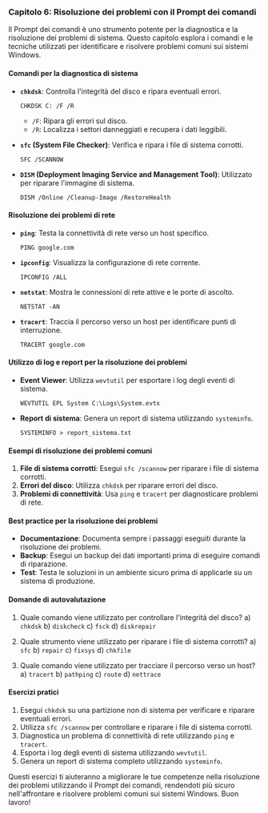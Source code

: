 ### Capitolo 6: Risoluzione dei problemi con il Prompt dei comandi

Il Prompt dei comandi è uno strumento potente per la diagnostica e la risoluzione dei problemi di sistema. Questo capitolo esplora i comandi e le tecniche utilizzati per identificare e risolvere problemi comuni sui sistemi Windows.

#### Comandi per la diagnostica di sistema

- **`chkdsk`**: Controlla l'integrità del disco e ripara eventuali errori.
  ```batch
  CHKDSK C: /F /R
  ```
  - `/F`: Ripara gli errori sul disco.
  - `/R`: Localizza i settori danneggiati e recupera i dati leggibili.

- **`sfc` (System File Checker)**: Verifica e ripara i file di sistema corrotti.
  ```batch
  SFC /SCANNOW
  ```

- **`DISM` (Deployment Imaging Service and Management Tool)**: Utilizzato per riparare l'immagine di sistema.
  ```batch
  DISM /Online /Cleanup-Image /RestoreHealth
  ```

#### Risoluzione dei problemi di rete

- **`ping`**: Testa la connettività di rete verso un host specifico.
  ```batch
  PING google.com
  ```

- **`ipconfig`**: Visualizza la configurazione di rete corrente.
  ```batch
  IPCONFIG /ALL
  ```

- **`netstat`**: Mostra le connessioni di rete attive e le porte di ascolto.
  ```batch
  NETSTAT -AN
  ```

- **`tracert`**: Traccia il percorso verso un host per identificare punti di interruzione.
  ```batch
  TRACERT google.com
  ```

#### Utilizzo di log e report per la risoluzione dei problemi

- **Event Viewer**: Utilizza `wevtutil` per esportare i log degli eventi di sistema.
  ```batch
  WEVTUTIL EPL System C:\Logs\System.evtx
  ```

- **Report di sistema**: Genera un report di sistema utilizzando `systeminfo`.
  ```batch
  SYSTEMINFO > report_sistema.txt
  ```

#### Esempi di risoluzione dei problemi comuni

1. **File di sistema corrotti**: Esegui `sfc /scannow` per riparare i file di sistema corrotti.
2. **Errori del disco**: Utilizza `chkdsk` per riparare errori del disco.
3. **Problemi di connettività**: Usa `ping` e `tracert` per diagnosticare problemi di rete.

#### Best practice per la risoluzione dei problemi

- **Documentazione**: Documenta sempre i passaggi eseguiti durante la risoluzione dei problemi.
- **Backup**: Esegui un backup dei dati importanti prima di eseguire comandi di riparazione.
- **Test**: Testa le soluzioni in un ambiente sicuro prima di applicarle su un sistema di produzione.

#### Domande di autovalutazione

1. Quale comando viene utilizzato per controllare l'integrità del disco?
   a) `chkdsk`
   b) `diskcheck`
   c) `fsck`
   d) `diskrepair`

2. Quale strumento viene utilizzato per riparare i file di sistema corrotti?
   a) `sfc`
   b) `repair`
   c) `fixsys`
   d) `chkfile`

3. Quale comando viene utilizzato per tracciare il percorso verso un host?
   a) `tracert`
   b) `pathping`
   c) `route`
   d) `nettrace`

#### Esercizi pratici

1. Esegui `chkdsk` su una partizione non di sistema per verificare e riparare eventuali errori.
2. Utilizza `sfc /scannow` per controllare e riparare i file di sistema corrotti.
3. Diagnostica un problema di connettività di rete utilizzando `ping` e `tracert`.
4. Esporta i log degli eventi di sistema utilizzando `wevtutil`.
5. Genera un report di sistema completo utilizzando `systeminfo`.

Questi esercizi ti aiuteranno a migliorare le tue competenze nella risoluzione dei problemi utilizzando il Prompt dei comandi, rendendoti più sicuro nell'affrontare e risolvere problemi comuni sui sistemi Windows. Buon lavoro!